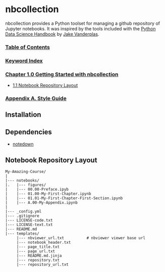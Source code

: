 [//]: # (README.md is produced automatically by nbcollection. Edit templates/README.md.jinja instead.)
# nbcollection

nbcollection provides a Python toolset for managing a github repository of Jupyter notebooks.
It was inspired by the tools included with the
[Python Data Science Handbook](https://github.com/jakevdp/PythonDataScienceHandbook) by
[Jake Vanderplas](https://github.com/jakevdp).


### [Table of Contents](http://nbviewer.jupyter.org/github/jckantor/nbcollection/blob/master/notebooks/toc.ipynb?flush=true)

### [Keyword Index](http://nbviewer.jupyter.org/github/jckantor/nbcollection/blob/master/notebooks/index.ipynb?flush=true)


### [Chapter 1.0 Getting Started with nbcollection](http://nbviewer.jupyter.org/github/jckantor/nbcollection/blob/master/notebooks/01.00-Getting-Started-with-nbcollection.ipynb)

- [1.1 Notebook Repository Layout](http://nbviewer.jupyter.org/github/jckantor/nbcollection/blob/master/notebooks/01.01-Notebook-Repository-Layout.ipynb)


### [Appendix A. Style Guide](http://nbviewer.jupyter.org/github/jckantor/nbcollection/blob/master/notebooks/A.00-Style-Guide.ipynb)


## Installation

## Dependencies

* [notedown](https://github.com/aaren/notedown)

## Notebook Repository Layout

    My-Amazing-Course/
    |
    |--- notebooks/
    |.   |--- figures/
    |    |--- 00.00-Preface.ipyb
    |    |--- 01.00-My-First-Chapter.ipynb
    |    |--- 01.01-My-First-Chapter-First-Section.ipynb
    |    |--- A.00-My-Appendix.ipynb
    |
    |--- _config.yml
    |--- .gitignore
    |--- LICENSE-code.txt
    |--- LICENSE-text.txt
    |--- README.md
    |--- templates/
         |--- nbviewer_url.txt          # nbviewer viewer base url
         |--- notebook_header.txt
         |--- page_title.txt
         |--- page_url.txt
         |--- README.md.jinja
         |--- repository.txt
         |--- repository_url.txt

